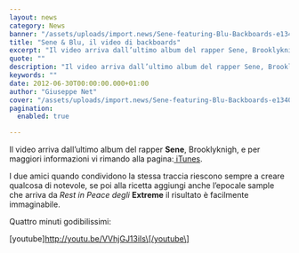 ```yaml
---
layout: news
category: News
banner: "/assets/uploads/import.news/Sene-featuring-Blu-Backboards-e1340661006572.png"
title: "Sene & Blu, il video di backboards"
excerpt: "Il video arriva dall’ultimo album del rapper Sene, Brooklyknigh, e per maggiori informazioni vi rimando alla pagina: iTunes. I due amici quando condividono la stessa traccia riescono sempre a creare qualcosa di notevole, se poi alla ricetta aggiungi anche l’epocale sample che arriva da Rest in Peace degli Extreme il risultato è facilmente immaginabile. Quattro [&hellip"
quote: ""
description: "Il video arriva dall’ultimo album del rapper Sene, Brooklyknigh, e per maggiori informazioni vi rimando alla pagina: iTunes. I due amici quando condividono la stessa traccia riescono sempre a creare qualcosa di notevole, se poi alla ricetta aggiungi anche l’epocale sample che arriva da Rest in Peace degli Extreme il risultato è facilmente immaginabile. Quattro [&hellip"
keywords: ""
date: 2012-06-30T00:00:00.000+01:00
author: "Giuseppe Net"
cover: "/assets/uploads/import.news/Sene-featuring-Blu-Backboards-e1340661006572.png"
pagination:
  enabled: true

---
```


Il video arriva dall’ultimo album del rapper **Sene**, Brooklyknigh, e per maggiori informazioni vi rimando alla pagina:[ iTunes](https://itunes.apple.com/us/album/brooklyknight/id512419712).

I due amici quando condividono la stessa traccia riescono sempre a creare qualcosa di notevole, se poi alla ricetta aggiungi anche l’epocale sample che arriva da _Rest in Peace degli_ **Extreme** il risultato è facilmente immaginabile.

Quattro minuti godibilissimi:

\[youtube\]http://youtu.be/VVhjGJ13iIs\[/youtube\]
